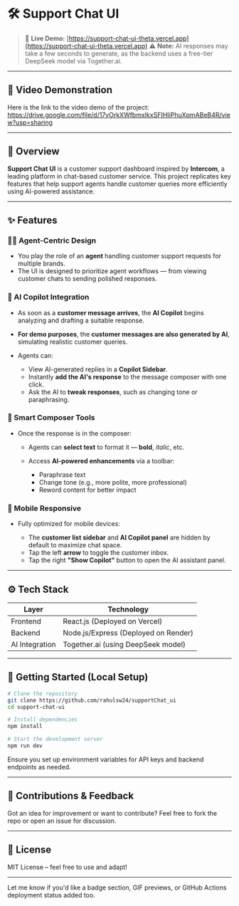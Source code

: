 # 🛠️ Support Chat UI

> 🔗 **Live Demo:** [https://support-chat-ui-theta.vercel.app](https://support-chat-ui-theta.vercel.app)
> ⚠️ **Note:** AI responses may take a few seconds to generate, as the backend uses a free-tier DeepSeek model via Together.ai.

---

## 🎥 Video Demonstration

Here is the link to the video demo of the project:
https://drive.google.com/file/d/17yOrkXWfbmxIkxSFIHIiPhuXpmABeB4R/view?usp=sharing

---

## 💬 Overview

**Support Chat UI** is a customer support dashboard inspired by **Intercom**, a leading platform in chat-based customer service.
This project replicates key features that help support agents handle customer queries more efficiently using AI-powered assistance.

---

## ✨ Features

### 👨‍💻 Agent-Centric Design

* You play the role of an **agent** handling customer support requests for multiple brands.
* The UI is designed to prioritize agent workflows — from viewing customer chats to sending polished responses.

### 🤖 AI Copilot Integration

* As soon as a **customer message arrives**, the **AI Copilot** begins analyzing and drafting a suitable response.
* **For demo purposes**, the **customer messages are also generated by AI**, simulating realistic customer queries.
* Agents can:

  * View AI-generated replies in a **Copilot Sidebar**.
  * Instantly **add the AI's response** to the message composer with one click.
  * Ask the AI to **tweak responses**, such as changing tone or paraphrasing.

### 🧠 Smart Composer Tools

* Once the response is in the composer:

  * Agents can **select text** to format it — **bold**, *italic*, etc.
  * Access **AI-powered enhancements** via a toolbar:

    * Paraphrase text
    * Change tone (e.g., more polite, more professional)
    * Reword content for better impact

### 📱 Mobile Responsive

* Fully optimized for mobile devices:

  * The **customer list sidebar** and **AI Copilot panel** are hidden by default to maximize chat space.
  * Tap the left **arrow** to toggle the customer inbox.
  * Tap the right **"Show Copilot"** button to open the AI assistant panel.

---

## ⚙️ Tech Stack

| Layer          | Technology                           |
| -------------- | ------------------------------------ |
| Frontend       | React.js (Deployed on Vercel)        |
| Backend        | Node.js/Express (Deployed on Render) |
| AI Integration | Together.ai (using DeepSeek model)   |

---

## 🚀 Getting Started (Local Setup)

```bash
# Clone the repository
git clone https://github.com/rahulsw24/supportChat_ui
cd support-chat-ui

# Install dependencies
npm install

# Start the development server
npm run dev
```

Ensure you set up environment variables for API keys and backend endpoints as needed.

---

## 🤝 Contributions & Feedback

Got an idea for improvement or want to contribute?
Feel free to fork the repo or open an issue for discussion.

---

## 📄 License

MIT License – feel free to use and adapt!

---

Let me know if you'd like a badge section, GIF previews, or GitHub Actions deployment status added too.
